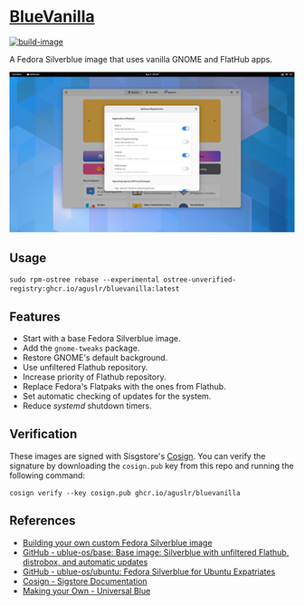 [BlueVanilla][1]
================

[![build-image](https://github.com/aguslr/bluevanilla/actions/workflows/build.yml/badge.svg)](https://github.com/aguslr/bluevanilla/actions/workflows/build.yml)

A Fedora Silverblue image that uses vanilla GNOME and FlatHub apps.

<picture>
  <source media="(prefers-color-scheme: light)" srcset="https://github.com/aguslr/bluevanilla/raw/main/screenshot-light.png">
  <source media="(prefers-color-scheme: dark)"  srcset="https://github.com/aguslr/bluevanilla/raw/main/screenshot-dark.png">
  <img title="Screenshot" alt="Screenshot" src="https://github.com/aguslr/bluevanilla/raw/main/screenshot-light.png">
</picture>

Usage
-----

    sudo rpm-ostree rebase --experimental ostree-unverified-registry:ghcr.io/aguslr/bluevanilla:latest

Features
--------

- Start with a base Fedora Silverblue image.
- Add the `gnome-tweaks` package.
- Restore GNOME's default background.
- Use unfiltered Flathub repository.
- Increase priority of Flathub repository.
- Replace Fedora's Flatpaks with the ones from Flathub.
- Set automatic checking of updates for the system.
- Reduce *systemd* shutdown timers.

Verification
------------

These images are signed with Sisgstore's [Cosign][5]. You can verify the
signature by downloading the `cosign.pub` key from this repo and running the
following command:

    cosign verify --key cosign.pub ghcr.io/aguslr/bluevanilla

References
----------

- [Building your own custom Fedora Silverblue image][2]
- [GitHub - ublue-os/base: Base image: Silverblue with unfiltered Flathub,
  distrobox, and automatic updates][3]
- [GitHub - ublue-os/ubuntu: Fedora Silverblue for Ubuntu Expatriates][4]
- [Cosign - Sigstore Documentation][5]
- [Making your Own - Universal Blue][6]


[1]: https://github.com/aguslr/bluevanilla
[2]: https://www.ypsidanger.com/building-your-own-fedora-silverblue-image/
[3]: https://github.com/ublue-os/base
[4]: https://github.com/ublue-os/ubuntu
[5]: https://docs.sigstore.dev/cosign/overview/
[6]: https://ublue.it/making-your-own/
